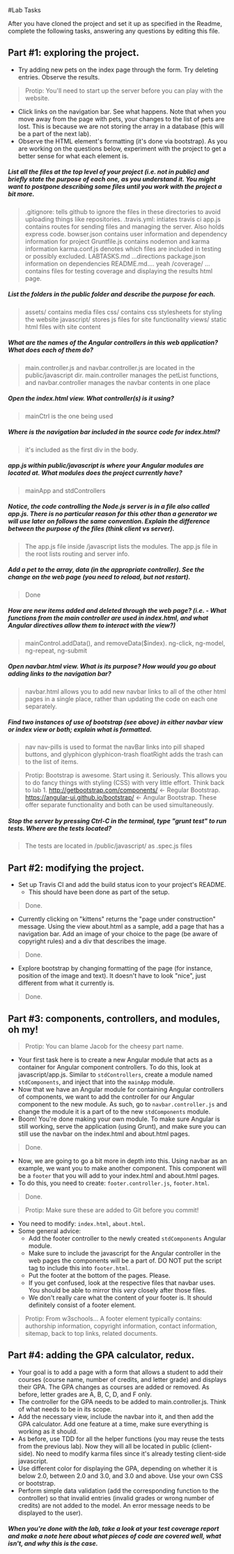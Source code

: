 #Lab Tasks

After you have cloned the project and set it up as specified in the Readme, complete the following tasks, answering any
questions by editing this file. 

## Part #1: exploring the project.

- Try adding new pets on the index page through the form. Try deleting entries. Observe the results. 

> Protip: You'll need to start up the server before you can play with the website.

- Click links on the navigation bar. See what happens. Note that when you move away from the page with pets, your changes to the list of pets are lost. This is because we are not storing the array in a database (this will be a part of the next lab). 
- Observe the HTML element's formatting (it's done via bootstrap). As you are working on the questions below, experiment with the project to get a better sense for what each element is. 

##### List all the files at the top level of your project (i.e. not in public) and briefly state the purpose of each one, as you understand it. You might want to postpone describing some files until you work with the project a bit more. 
> .gitignore: tells github to ignore the files in these directories to avoid uploading things like repositories.
> .travis.yml: intiates travis ci
> app.js contains routes for sending files and managing the server. Also holds express code.
> bowser.json contains user information and dependency information for project
> Gruntfile.js contains nodemon and karma information
> karma.conf.js denotes which files are included in testing or possibly excluded.
> LABTASKS.md ...directions
> package.json information on dependencies
> README.md.... yeah
> /coverage/ ... contains files for testing coverage and displaying the results html page.

##### List the folders in the public folder and describe the purpose for each.
> assets/ contains media files
> css/ contains css stylesheets for styling the website
> javascript/ stores js files for site functionality
> views/ static html files with site content

##### What are the names of the Angular controllers in this web application? What does each of them do?
> main.controller.js and navbar.controller.js are located in the public/javascript dir.
> main.controller manages the petList functions, and navbar.controller manages the navbar contents in one place

##### Open the index.html view. What controller(s) is it using?
> mainCtrl is the one being used

##### Where is the navigation bar included in the source code for index.html?
> it's included as the first div in the body.

##### app.js within public/javascript is where your Angular modules are located at. What modules does the project currently have?
> mainApp and stdControllers

##### Notice, the code controlling the Node.js server is in a file also called app.js. There is no particular reason for this other than a generator we will use later on follows the same convention. Explain the difference between the purpose of the files (think client vs server).
> The app.js file inside /javascript lists the modules. The app.js file in the root lists routing and server info.

##### Add a pet to the array, data (in the appropriate controller). See the change on the web page (you need to reload, but not restart).
> Done

##### How are new items added and deleted through the web page? (i.e. - What functions from the main controller are used in index.html, and what Angular directives allow them to interact with the view?)
> mainControl.addData(), and removeData($index). ng-click, ng-model, ng-repeat, ng-submit

##### Open navbar.html view. What is its purpose? How would you go about adding links to the navigation bar?
> navbar.html allows you to add new navbar links to all of the other html pages in a single place, rather than updating the code on each one separately.

##### Find two instances of use of bootstrap (see above) in either navbar view or index view or both; explain what is formatted.
> nav nav-pills is used to format the navBar links into pill shaped buttons, and glyphicon glyphicon-trash floatRight adds the trash can to the list of items.

>Protip: Bootstrap is awesome. Start using it. Seriously. This allows you to do fancy things with styling (CSS) with very little effort. Think back to lab 1. http://getbootstrap.com/components/ <- Regular Bootstrap. https://angular-ui.github.io/bootstrap/ <- Angular Bootstrap. These offer separate functionality and both can be used simultaneously.

##### Stop the server by pressing Ctrl-C in the terminal, type "grunt test" to run tests. Where are the tests located?
> The tests are located in /public/javascript/ as .spec.js files

## Part #2: modifying the project.

- Set up Travis CI and add the build status icon to your project's README.
  - This should have been done as part of the setup.
> Done.

- Currently clicking on "kittens" returns the "page under construction" message. Using the view about.html as a sample, add a page that has a navigation bar. Add an image of your choice to the page (be aware of copyright rules) and a div that describes the image.
> Done.

- Explore bootstrap by changing formatting of the page (for instance, position of the image and text). It doesn't have to look "nice", just different from what it currently is.
> Done.

## Part #3: components, controllers, and modules, oh my!

>Protip: You can blame Jacob for the cheesy part name.

- Your first task here is to create a new Angular module that acts as a container for Angular component controllers. To do this, look at javascript/app.js. Similar to `stdControllers`, create a module named `stdComponents`, and inject that into the `mainApp` module.
- Now that we have an Angular module for containing Angular controllers of components, we want to add the controller for our Angular component to the new module. As such, go to `navbar.controller.js` and change the module it is a part of to the new `stdComponents` module.
- Boom! You're done making your own module. To make sure Angular is still working, serve the application (using Grunt), and make sure you can still use the navbar on the index.html and about.html pages.
> Done.

- Now, we are going to go a bit more in depth into this. Using navbar as an example, we want you to make another component. This component will be a `footer` that you will add to your index.html and about.html pages.
- To do this, you need to create: `footer.controller.js`, `footer.html`.
> Done.

>Protip: Make sure these are added to Git before you commit!

- You need to modify: `index.html`, `about.html`.
- Some general advice:
  - Add the footer controller to the newly created `stdComponents` Angular module.
  - Make sure to include the javascript for the Angular controller in the web pages the components will be a part of. DO NOT put the script tag to include this into `footer.html`.
  - Put the footer at the bottom of the pages. Please.
  - If you get confused, look at the respective files that navbar uses. You should be able to mirror this _very_ closely after those files.
  - We don't really care what the content of your footer is. It should definitely consist of a footer element.

>Protip: From w3schools... A footer element typically contains: authorship information, copyright information, contact information, sitemap, back to top links, related documents.


## Part #4: adding the GPA calculator, redux.
- Your goal is to add a page with a form that allows a student to add their courses (course name, number of credits, and letter grade) and displays their GPA. The GPA changes as courses are added or removed. As before, letter grades are A, B, C, D, and F only. 
- The controller for the GPA needs to be added to main.controller.js. Think of what needs to be in its scope. 
- Add the necessary view, include the navbar into it, and then add the GPA calculator. Add one feature at a time, make sure everything is working as it should. 
- As before, use TDD for all the helper functions (you may reuse the tests from the previous lab). Now they will all be located in public (client-side). No need to modify karma files since it's already testing client-side javascript. 
- Use different color for displaying the GPA, depending on whether it is below 2.0, between 2.0 and 3.0, and 3.0 and above. Use your own CSS or bootstrap. 
- Perform simple data validation (add the corresponding function to the controller) so that invalid entries (invalid grades or wrong number of credits) are not added to the model. An error message needs to be displayed to the user). 

##### When you're done with the lab, take a look at your test coverage report and make a note here about what pieces of code are covered well, what isn't, and why this is the case.


